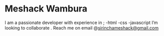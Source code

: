 # Meshack Wambura
I am a passionate developer with experience in ;
-html
-css
-javascript
 I’m looking to collaborate .
Reach me on email @sirinchameshack@gmail.com

<!---
Wambura001/Wambura001 is a ✨ special ✨ repository because its `README.md` (this file) appears on your GitHub profile.
You can click the Preview link to take a look at your changes.
--->
